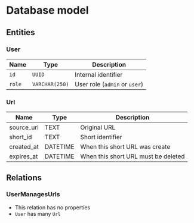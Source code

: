 # Database model

## Entities

### User

| Name   | Type           | Description                   |
| ------ | -------------- | ----------------------------- |
| `id`   | `UUID`         | Internal identifier           |
| `role` | `VARCHAR(250)` | User role (`admin` or `user`) |

### Url

| Name       | Type     | Description                         |
| ---------- | -------- | ----------------------------------- |
| source_url | TEXT     | Original URL                        |
| short_id   | TEXT     | Short identifier                    |
| created_at | DATETIME | When this short URL was create      |
| expires_at | DATETIME | When this short URL must be deleted |

## Relations

### UserManagesUrls

* This relation has no properties
* `User` has many `Url`
